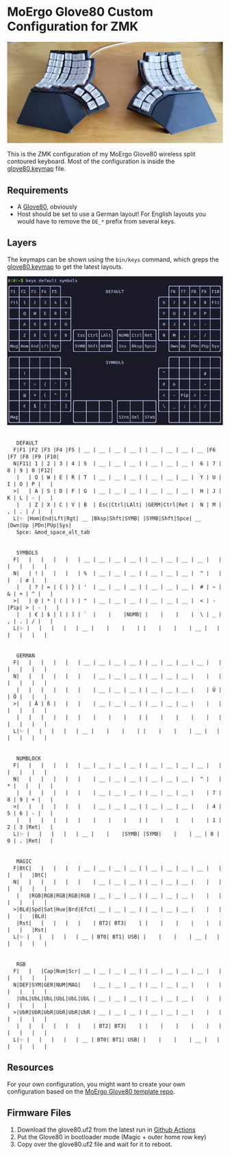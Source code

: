 # MoErgo Glove80 Custom Configuration for ZMK

![Glove80](glove80.jpg)

This is the ZMK configuration of my MoErgo Glove80 wireless split contoured keyboard.
Most of the configuration is inside the [glove80.keymap](config/glove80.keymap) file.

## Requirements

- A [Glove80](https://www.moergo.com/collections/glove80-keyboards), obviously
- Host should be set to use a German layout! For English layouts you would have to remove the `DE_*` prefix from several keys.

## Layers

The keymaps can be shown using the `bin/keys` command, which greps the [glove80.keymap](config/glove80.keymap) to get the latest layouts.

![demo](demo.png)

```text

   DEFAULT
  F|F1 |F2 |F3 |F4 |F5 | __ | __ | __ | __ | | __ | __ | __ | __ |F6 |F7 |F8 |F9 |F10|
  N|F11| 1 | 2 | 3 | 4 | 5  | __ | __ | __ | | __ | __ | __ |  6 | 7 | 8 | 9 | 0 |F12|
   |   | Q | W | E | R | T  | __ | __ | __ | | __ | __ | __ |  Y | U | I | O | P |   |
  >|   | A | S | D | F | G  | __ | __ | __ | | __ | __ | __ |  H | J | K | L | - |   |
   |   | Z | X | C | V | B  | Esc|Ctrl|LAlt| |GERM|Ctrl|Ret |  N | M | , | . | / |   |
  L|✨ |Hom|End|Lft|Rgt| __ |Bksp|Shft|SYMB| |SYMB|Shft|Spce| __ |Dwn|Up |PDn|PUp|Sys|
   Spce: &mod_space_alt_tab


   SYMBOLS
  F|   |   |   |   |   | __ | __ | __ | __ | | __ | __ | __ | __ |   |   |   |   |   |
  N|   | ! |   |   |   | %  | __ | __ | __ | | __ | __ | __ |  ^ |   |   |   | ø |   |
   |   | ? | = | { | } | '  | __ | __ | __ | | __ | __ | __ |  # | ~ | & | + | ^ |   |
  >|   | @ | * | ( | ) | "  | __ | __ | __ | | __ | __ | __ |  < | - |Pip| > | - |   |
   |   | € | $ | [ | ] | `  |    |    |NUMB| |    |    |    |  \ | _ | , | . | / |   |
  L|✨ |   |   |   |   | __ |    |    |    | |    |    |    | __ |   |   |   |   |   |


   GERMAN
  F|   |   |   |   |   | __ | __ | __ | __ | | __ | __ | __ | __ |   |   |   |   |   |
  N|   |   |   |   |   |    | __ | __ | __ | | __ | __ | __ |    |   |   |   |   |   |
   |   |   |   |   |   |    | __ | __ | __ | | __ | __ | __ |    | Ü |   | Ö |   |   |
  >|   | Ä | ß |   |   |    | __ | __ | __ | | __ | __ | __ |    |   |   |   |   |   |
   |   |   |   |   |   |    |    |    |    | |    |    |    |    |   |   |   |   |   |
  L|✨ |   |   |   |   | __ |    |    |    | |    |    |    | __ |   |   |   |   |   |


   NUMBLOCK
  F|   |   |   |   |   | __ | __ | __ | __ | | __ | __ | __ | __ |   |   |   |   |   |
  N|   |   |   |   |   |    | __ | __ | __ | | __ | __ | __ |  ^ |   | * |   |   |   |
   |   |   |   |   |   |    | __ | __ | __ | | __ | __ | __ |    | 7 | 8 | 9 | + |   |
  >|   |   |   |   |   |    | __ | __ | __ | | __ | __ | __ |    | 4 | 5 | 6 | - |   |
   |   |   |   |   |   |    |    |    |    | |    |    |    |    | 1 | 2 | 3 |Ret|   |
  L|✨ |   |   |   |   | __ |    |    |SYMB| |SYMB|    |    | __ | 0 | 0 | . |Ret|   |


   MAGIC
  F|BtC|   |   |   |   | __ | __ | __ | __ | | __ | __ | __ | __ |   |   |   |   |BtC|
  N|   |   |   |   |   |    | __ | __ | __ | | __ | __ | __ |    |   |   |   |   |   |
   |   |RGB|RGB|RGB|RGB|RGB | __ | __ | __ | | __ | __ | __ |    |   |   |   |   |   |
  >|BLd|Spd|Sat|Hue|Brd|Efct| __ | __ | __ | | __ | __ | __ |    |   |   |   |   |BLd|
   |Rst|   |   |   |   |    | BT2| BT3|    | |    |    |    |    |   |   |   |   |Rst|
  L|✨ |   |   |   |   | __ | BT0| BT1| USB| |    |    |    | __ |   |   |   |   |   |


   RGB
  F|   |   |Cap|Num|Scr| __ | __ | __ | __ | | __ | __ | __ | __ |   |   |   |   |   |
  N|DEF|SYM|GER|NUM|MAG|    | __ | __ | __ | | __ | __ | __ |    |   |   |   |   |   |
   |UbL|UbL|UbL|UbL|UbL|UbL | __ | __ | __ | | __ | __ | __ |    |   |   |   |   |   |
  >|UbR|UbR|UbR|UbR|UbR|UbR | __ | __ | __ | | __ | __ | __ |    |   |   |   |   |   |
   |   |   |   |   |   |    | BT2| BT3|    | |    |    |    |    |   |   |   |   |   |
  L|✨ |   |   |   |   | __ | BT0| BT1| USB| |    |    |    | __ |   |   |   |   |   |

```

## Resources

For your own configuration, you might want to create your own configuration based on
the [MoErgo Glove80 template repo](https://github.com/moergo-sc/glove80-zmk-config).

## Firmware Files

1. Download the glove80.uf2 from the latest run in [Github Actions](https://github.com/f0i/glove80/actions)
2. Put the Glove80 in bootloader mode (Magic + outer home row key)
3. Copy over the glove80.uf2 file and wait for it to reboot.

